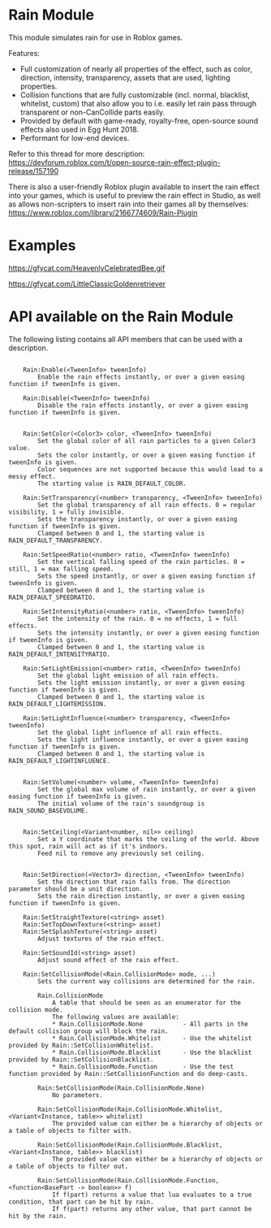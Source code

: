 # Rain Module

This module simulates rain for use in Roblox games.

Features:
- Full customization of nearly all properties of the effect, such as color, direction, intensity, transparency, assets that are used, lighting properties.
- Collision functions that are fully customizable (incl. normal, blacklist, whitelist, custom) that also allow you to i.e. easily let rain pass through transparent or non-CanCollide parts easily.
- Provided by default with game-ready, royalty-free, open-source sound effects also used in Egg Hunt 2018.
- Performant for low-end devices.

Refer to this thread for more description:
https://devforum.roblox.com/t/open-source-rain-effect-plugin-release/157190

There is also a user-friendly Roblox plugin available to insert the rain effect into your games, which is useful to preview the rain effect in Studio, as well as allows non-scripters to insert rain into their games all by themselves:
https://www.roblox.com/library/2166774609/Rain-Plugin

# Examples

https://gfycat.com/HeavenlyCelebratedBee.gif

https://gfycat.com/LittleClassicGoldenretriever

# API available on the Rain Module

The following listing contains all API members that can be used with a description.

```text

	Rain:Enable(<TweenInfo> tweenInfo)
		Enable the rain effects instantly, or over a given easing function if tweenInfo is given.
		
	Rain:Disable(<TweenInfo> tweenInfo)
		Disable the rain effects instantly, or over a given easing function if tweenInfo is given.
		
		
	Rain:SetColor(<Color3> color, <TweenInfo> tweenInfo)
		Set the global color of all rain particles to a given Color3 value.
		Sets the color instantly, or over a given easing function if tweenInfo is given.
		Color sequences are not supported because this would lead to a messy effect.
		The starting value is RAIN_DEFAULT_COLOR.
		
	Rain:SetTransparency(<number> transparency, <TweenInfo> tweenInfo)
		Set the global transparency of all rain effects. 0 = regular visibility, 1 = fully invisible.
		Sets the transparency instantly, or over a given easing function if tweenInfo is given.
		Clamped between 0 and 1, the starting value is RAIN_DEFAULT_TRANSPARENCY.
	
	Rain:SetSpeedRatio(<number> ratio, <TweenInfo> tweenInfo)
		Set the vertical falling speed of the rain particles. 0 = still, 1 = max falling speed.
		Sets the speed instantly, or over a given easing function if tweenInfo is given.
		Clamped between 0 and 1, the starting value is RAIN_DEFAULT_SPEEDRATIO.
		
	Rain:SetIntensityRatio(<number> ratio, <TweenInfo> tweenInfo)
		Set the intensity of the rain. 0 = no effects, 1 = full effects.
		Sets the intensity instantly, or over a given easing function if tweenInfo is given.
		Clamped between 0 and 1, the starting value is RAIN_DEFAULT_INTENSITYRATIO.
		
	Rain:SetLightEmission(<number> ratio, <TweenInfo> tweenInfo)
		Set the global light emission of all rain effects.
		Sets the light emission instantly, or over a given easing function if tweenInfo is given.
		Clamped between 0 and 1, the starting value is RAIN_DEFAULT_LIGHTEMISSION.
		
	Rain:SetLightInfluence(<number> transparency, <TweenInfo> tweenInfo)
		Set the global light influence of all rain effects.
		Sets the light influence instantly, or over a given easing function if tweenInfo is given.
		Clamped between 0 and 1, the starting value is RAIN_DEFAULT_LIGHTINFLUENCE.
		
		
	Rain:SetVolume(<number> volume, <TweenInfo> tweenInfo)
		Set the global max volume of rain instantly, or over a given easing function if tweenInfo is given.
		The initial volume of the rain's soundgroup is RAIN_SOUND_BASEVOLUME.
		
		
	Rain:SetCeiling(<Variant<number, nil>> ceiling)
		Set a Y coordinate that marks the ceiling of the world. Above this spot, rain will act as if it's indoors.
		Feed nil to remove any previously set ceiling.
		
		
	Rain:SetDirection(<Vector3> direction, <TweenInfo> tweenInfo)
		Set the direction that rain falls from. The direction parameter should be a unit direction.
		Sets the rain direction instantly, or over a given easing function if tweenInfo is given.
		
	Rain:SetStraightTexture(<string> asset)
	Rain:SetTopDownTexture(<string> asset)
	Rain:SetSplashTexture(<string> asset)
		Adjust textures of the rain effect.
		
	Rain:SetSoundId(<string> asset)
		Adjust sound effect of the rain effect.
		
	Rain:SetCollisionMode(<Rain.CollisionMode> mode, ...)
		Sets the current way collisions are determined for the rain.
		
		Rain.CollisionMode
			A table that should be seen as an enumerator for the collision mode.
			The following values are available:
			* Rain.CollisionMode.None			- All parts in the default collision group will block the rain.
			* Rain.CollisionMode.Whitelist		- Use the whitelist provided by Rain::SetCollisionWhitelist.
			* Rain.CollisionMode.Blacklist		- Use the blacklist provided by Rain::SetCollisionBlacklist.
			* Rain.CollisionMode.Function		- Use the test function provided by Rain::SetCollisionFunction and do deep-casts.
			
		Rain:SetCollisionMode(Rain.CollisionMode.None)
			No parameters.
			
		Rain:SetCollisionMode(Rain.CollisionMode.Whitelist, <Variant<Instance, table>> whitelist)
			The provided value can either be a hierarchy of objects or a table of objects to filter with.
		
		Rain:SetCollisionMode(Rain.CollisionMode.Blacklist, <Variant<Instance, table>> blacklist)
			The provided value can either be a hierarchy of objects or a table of objects to filter out.
			
		Rain:SetCollisionMode(Rain.CollisionMode.Function, <function<BasePart -> boolean>> f)
			If f(part) returns a value that lua evaluates to a true condition, that part can be hit by rain.
			If f(part) returns any other value, that part cannot be hit by the rain.
```
